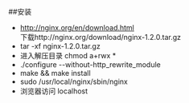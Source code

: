 ##安装

- http://nginx.org/en/download.html    
    下载http://nginx.org/download/nginx-1.2.0.tar.gz    
- tar -xf nginx-1.2.0.tar.gz
- 进入解压目录  chmod a+rwx *
- ./configure --without-http_rewrite_module
- make && make install
- sudo /usr/local/nginx/sbin/nginx
- 浏览器访问 localhost
